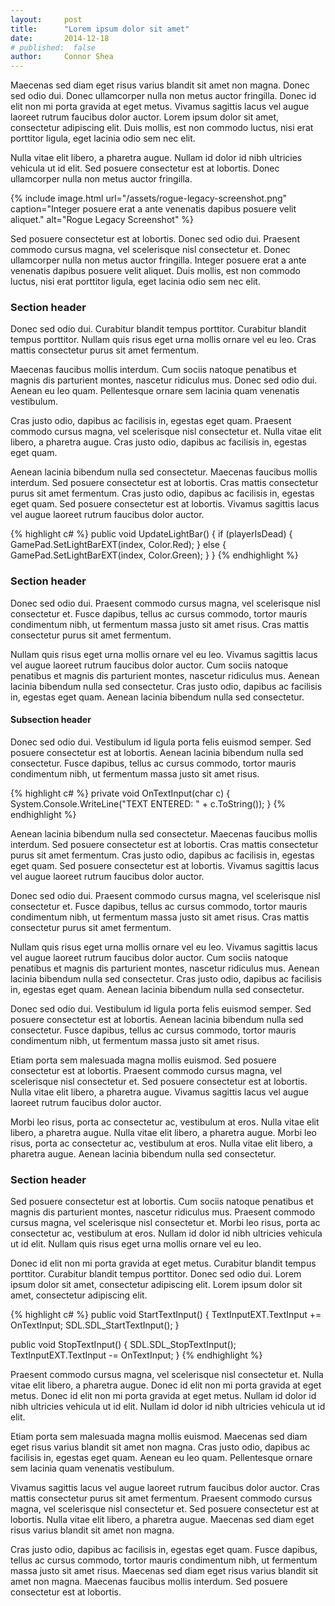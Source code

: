 ```yaml
---
layout:     post
title:      "Lorem ipsum dolor sit amet"
date:       2014-12-18
# published:  false
author:     Connor Shea
---
```


Maecenas sed diam eget risus varius blandit sit amet non magna. Donec sed odio dui. Donec ullamcorper nulla non metus auctor fringilla. Donec id elit non mi porta gravida at eget metus. Vivamus sagittis lacus vel augue laoreet rutrum faucibus dolor auctor. Lorem ipsum dolor sit amet, consectetur adipiscing elit. Duis mollis, est non commodo luctus, nisi erat porttitor ligula, eget lacinia odio sem nec elit.

Nulla vitae elit libero, a pharetra augue. Nullam id dolor id nibh ultricies vehicula ut id elit. Sed posuere consectetur est at lobortis. Donec ullamcorper nulla non metus auctor fringilla.

{% include image.html url="/assets/rogue-legacy-screenshot.png" caption="Integer posuere erat a ante venenatis dapibus posuere velit aliquet." alt="Rogue Legacy Screenshot" %}

Sed posuere consectetur est at lobortis. Donec sed odio dui. Praesent commodo cursus magna, vel scelerisque nisl consectetur et. Donec ullamcorper nulla non metus auctor fringilla. Integer posuere erat a ante venenatis dapibus posuere velit aliquet. Duis mollis, est non commodo luctus, nisi erat porttitor ligula, eget lacinia odio sem nec elit.


### Section header

Donec sed odio dui. Curabitur blandit tempus porttitor. Curabitur blandit tempus porttitor. Nullam quis risus eget urna mollis ornare vel eu leo. Cras mattis consectetur purus sit amet fermentum.

Maecenas faucibus mollis interdum. Cum sociis natoque penatibus et magnis dis parturient montes, nascetur ridiculus mus. Donec sed odio dui. Aenean eu leo quam. Pellentesque ornare sem lacinia quam venenatis vestibulum.

Cras justo odio, dapibus ac facilisis in, egestas eget quam. Praesent commodo cursus magna, vel scelerisque nisl consectetur et. Nulla vitae elit libero, a pharetra augue. Cras justo odio, dapibus ac facilisis in, egestas eget quam.

Aenean lacinia bibendum nulla sed consectetur. Maecenas faucibus mollis interdum. Sed posuere consectetur est at lobortis. Cras mattis consectetur purus sit amet fermentum. Cras justo odio, dapibus ac facilisis in, egestas eget quam. Sed posuere consectetur est at lobortis. Vivamus sagittis lacus vel augue laoreet rutrum faucibus dolor auctor.

{% highlight c# %}
public void UpdateLightBar()
{
    if (playerIsDead)
    {
        GamePad.SetLightBarEXT(index, Color.Red);
    }
    else
    {
        GamePad.SetLightBarEXT(index, Color.Green);
    }
}
{% endhighlight %}


### Section header

Donec sed odio dui. Praesent commodo cursus magna, vel scelerisque nisl consectetur et. Fusce dapibus, tellus ac cursus commodo, tortor mauris condimentum nibh, ut fermentum massa justo sit amet risus. Cras mattis consectetur purus sit amet fermentum.

Nullam quis risus eget urna mollis ornare vel eu leo. Vivamus sagittis lacus vel augue laoreet rutrum faucibus dolor auctor. Cum sociis natoque penatibus et magnis dis parturient montes, nascetur ridiculus mus. Aenean lacinia bibendum nulla sed consectetur. Cras justo odio, dapibus ac facilisis in, egestas eget quam. Aenean lacinia bibendum nulla sed consectetur.


#### Subsection header

Donec sed odio dui. Vestibulum id ligula porta felis euismod semper. Sed posuere consectetur est at lobortis. Aenean lacinia bibendum nulla sed consectetur. Fusce dapibus, tellus ac cursus commodo, tortor mauris condimentum nibh, ut fermentum massa justo sit amet risus.

{% highlight c# %}
private void OnTextInput(char c)
{
    System.Console.WriteLine("TEXT ENTERED: " + c.ToString());
}
{% endhighlight %}

Aenean lacinia bibendum nulla sed consectetur. Maecenas faucibus mollis interdum. Sed posuere consectetur est at lobortis. Cras mattis consectetur purus sit amet fermentum. Cras justo odio, dapibus ac facilisis in, egestas eget quam. Sed posuere consectetur est at lobortis. Vivamus sagittis lacus vel augue laoreet rutrum faucibus dolor auctor.

Donec sed odio dui. Praesent commodo cursus magna, vel scelerisque nisl consectetur et. Fusce dapibus, tellus ac cursus commodo, tortor mauris condimentum nibh, ut fermentum massa justo sit amet risus. Cras mattis consectetur purus sit amet fermentum.

Nullam quis risus eget urna mollis ornare vel eu leo. Vivamus sagittis lacus vel augue laoreet rutrum faucibus dolor auctor. Cum sociis natoque penatibus et magnis dis parturient montes, nascetur ridiculus mus. Aenean lacinia bibendum nulla sed consectetur. Cras justo odio, dapibus ac facilisis in, egestas eget quam. Aenean lacinia bibendum nulla sed consectetur.

Donec sed odio dui. Vestibulum id ligula porta felis euismod semper. Sed posuere consectetur est at lobortis. Aenean lacinia bibendum nulla sed consectetur. Fusce dapibus, tellus ac cursus commodo, tortor mauris condimentum nibh, ut fermentum massa justo sit amet risus.

Etiam porta sem malesuada magna mollis euismod. Sed posuere consectetur est at lobortis. Praesent commodo cursus magna, vel scelerisque nisl consectetur et. Sed posuere consectetur est at lobortis. Nulla vitae elit libero, a pharetra augue. Vivamus sagittis lacus vel augue laoreet rutrum faucibus dolor auctor.

Morbi leo risus, porta ac consectetur ac, vestibulum at eros. Nulla vitae elit libero, a pharetra augue. Nulla vitae elit libero, a pharetra augue. Morbi leo risus, porta ac consectetur ac, vestibulum at eros. Nulla vitae elit libero, a pharetra augue. Aenean lacinia bibendum nulla sed consectetur.


### Section header

Sed posuere consectetur est at lobortis. Cum sociis natoque penatibus et magnis dis parturient montes, nascetur ridiculus mus. Praesent commodo cursus magna, vel scelerisque nisl consectetur et. Morbi leo risus, porta ac consectetur ac, vestibulum at eros. Nullam id dolor id nibh ultricies vehicula ut id elit. Nullam quis risus eget urna mollis ornare vel eu leo.

Donec id elit non mi porta gravida at eget metus. Curabitur blandit tempus porttitor. Curabitur blandit tempus porttitor. Donec sed odio dui. Lorem ipsum dolor sit amet, consectetur adipiscing elit. Lorem ipsum dolor sit amet, consectetur adipiscing elit.


{% highlight c# %}
public void StartTextInput()
{
    TextInputEXT.TextInput += OnTextInput;
    SDL.SDL_StartTextInput();
}

public void StopTextInput()
{
    SDL.SDL_StopTextInput();
    TextInputEXT.TextInput -= OnTextInput;
}
{% endhighlight %}

Praesent commodo cursus magna, vel scelerisque nisl consectetur et. Nulla vitae elit libero, a pharetra augue. Donec id elit non mi porta gravida at eget metus. Donec id elit non mi porta gravida at eget metus. Nullam id dolor id nibh ultricies vehicula ut id elit. Nullam id dolor id nibh ultricies vehicula ut id elit.

Etiam porta sem malesuada magna mollis euismod. Maecenas sed diam eget risus varius blandit sit amet non magna. Cras justo odio, dapibus ac facilisis in, egestas eget quam. Aenean eu leo quam. Pellentesque ornare sem lacinia quam venenatis vestibulum.

Vivamus sagittis lacus vel augue laoreet rutrum faucibus dolor auctor. Cras mattis consectetur purus sit amet fermentum. Praesent commodo cursus magna, vel scelerisque nisl consectetur et. Sed posuere consectetur est at lobortis. Nulla vitae elit libero, a pharetra augue. Maecenas sed diam eget risus varius blandit sit amet non magna.

Cras justo odio, dapibus ac facilisis in, egestas eget quam. Fusce dapibus, tellus ac cursus commodo, tortor mauris condimentum nibh, ut fermentum massa justo sit amet risus. Maecenas sed diam eget risus varius blandit sit amet non magna. Maecenas faucibus mollis interdum. Sed posuere consectetur est at lobortis.